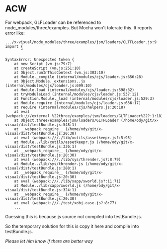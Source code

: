 # ACW

For webpack, GLFLoader can be referenced to node_modules/three/examples. But Mocha
won't tolerate this. It reports error like:

```
.../x-visual/node_modules/three/examples/jsm/loaders/GLTFLoader.js:9
import {
       ^

SyntaxError: Unexpected token {
    at new Script (vm.js:79:7)
    at createScript (vm.js:251:10)
    at Object.runInThisContext (vm.js:303:10)
    at Module._compile (internal/modules/cjs/loader.js:656:28)
    at Object.Module._extensions..js (internal/modules/cjs/loader.js:699:10)
    at Module.load (internal/modules/cjs/loader.js:598:32)
    at tryModuleLoad (internal/modules/cjs/loader.js:537:12)
    at Function.Module._load (internal/modules/cjs/loader.js:529:3)
    at Module.require (internal/modules/cjs/loader.js:636:17)
    at require (internal/modules/cjs/helpers.js:20:18)
    at eval (webpack:///external_%22three/examples/jsm/loaders/GLTFLoader%22?:1:18)
    at Object.three/examples/jsm/loaders/GLTFLoader (/home/ody/git/x-visual/dist/testBundle.js:548:1)
    at __webpack_require__ (/home/ody/git/x-visual/dist/testBundle.js:20:30)
    at eval (webpack:///./lib/xutils/assetkeepr.js?:5:95)
    at Module../lib/xutils/assetkeepr.js (/home/ody/git/x-visual/dist/testBundle.js:336:1)
    at __webpack_require__ (/home/ody/git/x-visual/dist/testBundle.js:20:30)
    at eval (webpack:///./lib/sys/thrender.js?:8:79)
    at Module../lib/sys/thrender.js (/home/ody/git/x-visual/dist/testBundle.js:288:1)
    at __webpack_require__ (/home/ody/git/x-visual/dist/testBundle.js:20:30)
    at eval (webpack:///./lib/xapp/xworld.js?:11:71)
    at Module../lib/xapp/xworld.js (/home/ody/git/x-visual/dist/testBundle.js:324:1)
    at __webpack_require__ (/home/ody/git/x-visual/dist/testBundle.js:20:30)
    at eval (webpack:///./test/xobj.case.js?:8:77)
	...
```

Guessing this is because js source not compiled into testBundle.js.

So the temporary solution for this is copy it here and compile into testBundle.js.

*Please let him know if there are better way*
